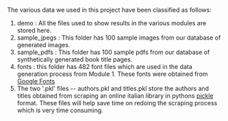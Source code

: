The various data we used in this project have been classified as follows:

1. demo : All the files used to show results in the various modules are stored here.
2. sample_jpegs : This folder has 100 sample images from our database of generated images.
3. sample_pdfs : This folder has 100 sample pdfs from our database of synthetically generated book title pages.
4. fonts : this folder has 482 font files which are used in the data generation process from Module 1. These fonts were obtained from [Google Fonts](https://fonts.google.com/)
5. The two '.pkl' files -- authors.pkl and titles.pkl store the authors and titles obtained from scraping an online italian library in pythons [pickle](https://wiki.python.org/moin/UsingPickle) format. These files will help save time on redoing the scraping process which is very time consuming.
